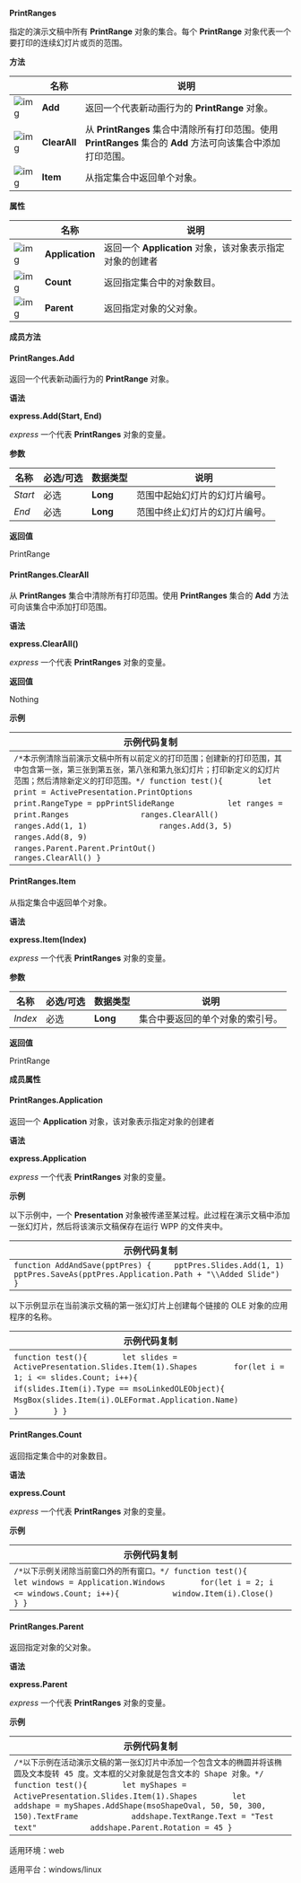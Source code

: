 **PrintRanges**



指定的演示文稿中所有 **PrintRange** 对象的集合。每个 **PrintRange** 对象代表一个要打印的连续幻灯片或页的范围。

**方法**

|                                                              | 名称         | 说明                                                         |
| ------------------------------------------------------------ | ------------ | ------------------------------------------------------------ |
| ![img](https://qn.cache.wpscdn.cn/encs/doc/office_v19/gif/methods.gif) | **Add**      | 返回一个代表新动画行为的 **PrintRange** 对象。               |
| ![img](https://qn.cache.wpscdn.cn/encs/doc/office_v19/gif/methods.gif) | **ClearAll** | 从 **PrintRanges** 集合中清除所有打印范围。使用 **PrintRanges** 集合的 **Add** 方法可向该集合中添加打印范围。 |
| ![img](https://qn.cache.wpscdn.cn/encs/doc/office_v19/gif/methods.gif) | **Item**     | 从指定集合中返回单个对象。                                   |

**属性**

|                                                              | 名称            | 说明                                                      |
| ------------------------------------------------------------ | --------------- | --------------------------------------------------------- |
| ![img](https://qn.cache.wpscdn.cn/encs/doc/office_v19/gif/properties.gif) | **Application** | 返回一个 **Application** 对象，该对象表示指定对象的创建者 |
| ![img](https://qn.cache.wpscdn.cn/encs/doc/office_v19/gif/properties.gif) | **Count**       | 返回指定集合中的对象数目。                                |
| ![img](https://qn.cache.wpscdn.cn/encs/doc/office_v19/gif/properties.gif) | **Parent**      | 返回指定对象的父对象。                                    |

**成员方法**

#### **PrintRanges.Add**

返回一个代表新动画行为的 **PrintRange** 对象。

**语法**

**express.Add(Start, End)**

*express*   一个代表 **PrintRanges** 对象的变量。

**参数**

| **名称** | **必选/可选** | **数据类型** | **说明**                       |
| -------- | ------------- | ------------ | ------------------------------ |
| *Start*  | 必选          | **Long**     | 范围中起始幻灯片的幻灯片编号。 |
| *End*    | 必选          | **Long**     | 范围中终止幻灯片的幻灯片编号。 |

**返回值**

PrintRange

#### **PrintRanges.ClearAll**

从 **PrintRanges** 集合中清除所有打印范围。使用 **PrintRanges** 集合的 **Add** 方法可向该集合中添加打印范围。

**语法**

**express.ClearAll()**

*express*   一个代表 **PrintRanges** 对象的变量。

**返回值**

Nothing

**示例**

| 示例代码复制                                                 |
| ------------------------------------------------------------ |
| `/*本示例清除当前演示文稿中所有以前定义的打印范围；创建新的打印范围，其中包含第一张，第三张到第五张，第八张和第九张幻灯片；打印新定义的幻灯片范围；然后清除新定义的打印范围。*/ function test(){ 　　　　let print = ActivePresentation.PrintOptions     　　　　print.RangeType = ppPrintSlideRange    　　　　 let ranges = print.Ranges     　　　　    ranges.ClearAll()    　　　　     ranges.Add(1, 1)      　　　　   ranges.Add(3, 5)       　　　　  ranges.Add(8, 9)       　　　　  ranges.Parent.Parent.PrintOut()       　　　　  ranges.ClearAll() }` |

#### **PrintRanges.Item**

从指定集合中返回单个对象。

**语法**

**express.Item(Index)**

*express*   一个代表 **PrintRanges** 对象的变量。

**参数**

| **名称** | **必选/可选** | **数据类型** | **说明**                         |
| -------- | ------------- | ------------ | -------------------------------- |
| *Index*  | 必选          | **Long**     | 集合中要返回的单个对象的索引号。 |

**返回值**

PrintRange

**成员属性**

#### **PrintRanges.Application**

返回一个 **Application** 对象，该对象表示指定对象的创建者

**语法**

**express.Application**

*express*   一个代表 **PrintRanges** 对象的变量。

**示例**

以下示例中，一个 **Presentation** 对象被传递至某过程。此过程在演示文稿中添加一张幻灯片，然后将该演示文稿保存在运行 WPP 的文件夹中。

| 示例代码复制                                                 |
| ------------------------------------------------------------ |
| `function AddAndSave(pptPres) {     pptPres.Slides.Add(1, 1)     pptPres.SaveAs(pptPres.Application.Path + "\\Added Slide") } ` |

以下示例显示在当前演示文稿的第一张幻灯片上创建每个链接的 OLE 对象的应用程序的名称。

| 示例代码复制                                                 |
| ------------------------------------------------------------ |
| `function test(){ 　　　　let slides = ActivePresentation.Slides.Item(1).Shapes        for(let i = 1; i <= slides.Count; i++){     　　　　if(slides.Item(i).Type == msoLinkedOLEObject){      　　　　   MsgBox(slides.Item(i).OLEFormat.Application.Name) 　　　　    } 　　　　} }` |

#### **PrintRanges.Count**

返回指定集合中的对象数目。

**语法**

**express.Count**

*express*   一个代表 **PrintRanges** 对象的变量。

**示例**

| 示例代码复制                                                 |
| ------------------------------------------------------------ |
| `/*以下示例关闭除当前窗口外的所有窗口。*/ function test(){ 　　　　let windows = Application.Windows 　　　　for(let i = 2; i <= windows.Count; i++){ 　　　　    window.Item(i).Close() 　　　　} }` |

#### **PrintRanges.Parent**

返回指定对象的父对象。

**语法**

**express.Parent**

*express*   一个代表 **PrintRanges** 对象的变量。

**示例**

| 示例代码复制                                                 |
| ------------------------------------------------------------ |
| `/*以下示例在活动演示文稿的第一张幻灯片中添加一个包含文本的椭圆并将该椭圆及文本旋转 45 度。文本框的父对象就是包含文本的 Shape 对象。*/ function test(){ 　　　　let myShapes = ActivePresentation.Slides.Item(1).Shapes 　　　　let addshape = myShapes.AddShape(msoShapeOval, 50, 50, 300, 150).TextFrame     　　　　addshape.TextRange.Text = "Test text"     　　　　addshape.Parent.Rotation = 45 }` |

适用环境：web

适用平台：windows/linux